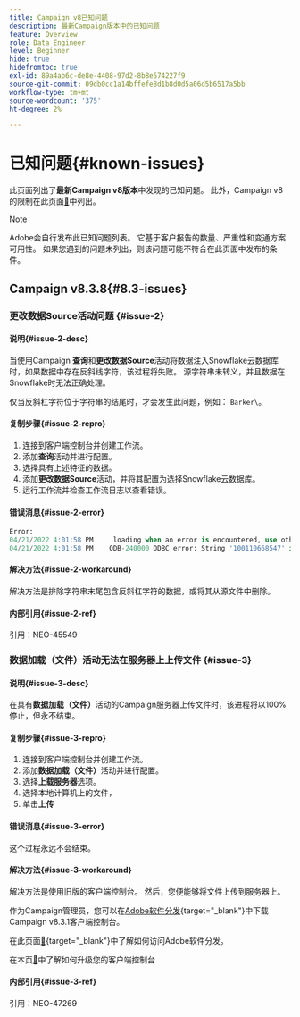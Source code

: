 ```yaml
---
title: Campaign v8已知问题
description: 最新Campaign版本中的已知问题
feature: Overview
role: Data Engineer
level: Beginner
hide: true
hidefromtoc: true
exl-id: 89a4ab6c-de8e-4408-97d2-8b8e574227f9
source-git-commit: 09db0cc1a14bffefe8d1b8d0d5a06d5b6517a5bb
workflow-type: tm+mt
source-wordcount: '375'
ht-degree: 2%

---
```


# 已知问题{#known-issues}

此页面列出了&#x200B;**最新Campaign v8版本**&#x200B;中发现的已知问题。 此外，Campaign v8的限制在此页面[&#128279;](ac-guardrails.md)中列出。


>[!NOTE]
>
>Adobe会自行发布此已知问题列表。 它基于客户报告的数量、严重性和变通方案可用性。 如果您遇到的问题未列出，则该问题可能不符合在此页面中发布的条件。

## Campaign v8.3.8{#8.3-issues}

### 更改数据Source活动问题 {#issue-2}

#### 说明{#issue-2-desc}

当使用Campaign **查询**&#x200B;和&#x200B;**更改数据Source**&#x200B;活动将数据注入Snowflake云数据库时，如果数据中存在反斜线字符，该过程将失败。 源字符串未转义，并且数据在Snowflake时无法正确处理。

仅当反斜杠字符位于字符串的结尾时，才会发生此问题，例如： `Barker\`。


#### 复制步骤{#issue-2-repro}

1. 连接到客户端控制台并创建工作流。
1. 添加&#x200B;**查询**&#x200B;活动并进行配置。
1. 选择具有上述特征的数据。
1. 添加&#x200B;**更改数据Source**&#x200B;活动，并将其配置为选择Snowflake云数据库。
1. 运行工作流并检查工作流日志以查看错误。


#### 错误消息{#issue-2-error}

```sql
Error:
04/21/2022 4:01:58 PM     loading when an error is encountered, use other values such as 'SKIP_FILE' or 'CONTINUE' for the ON_ERROR option. For more information on loading options, please run 'info loading_data' in a SQL client. SQLState: 22000
04/21/2022 4:01:58 PM    ODB-240000 ODBC error: String '100110668547' is too long and would be truncated   File 'wkf1656797_21_1_3057430574#458516uploadPart0.chunk.gz', line 1, character 0   Row 90058, column "WKF1656797_21_1"["SCARRIER_ROUTE":13]   If you would like to continue
```

#### 解决方法{#issue-2-workaround}

解决方法是排除字符串末尾包含反斜杠字符的数据，或将其从源文件中删除。


#### 内部引用{#issue-2-ref}

引用：NEO-45549


### 数据加载（文件）活动无法在服务器上上传文件 {#issue-3}

#### 说明{#issue-3-desc}

在具有&#x200B;**数据加载（文件）**&#x200B;活动的Campaign服务器上传文件时，该进程将以100%停止，但永不结束。

#### 复制步骤{#issue-3-repro}

1. 连接到客户端控制台并创建工作流。
1. 添加&#x200B;**数据加载（文件）**&#x200B;活动并进行配置。
1. 选择&#x200B;**上载服务器**&#x200B;选项。
1. 选择本地计算机上的文件，
1. 单击&#x200B;**上传**


#### 错误消息{#issue-3-error}

这个过程永远不会结束。

#### 解决方法{#issue-3-workaround}

解决方法是使用旧版的客户端控制台。 然后，您便能够将文件上传到服务器上。

作为Campaign管理员，您可以在[Adobe软件分发](https://experience.adobe.com/#/downloads/content/software-distribution/en/campaign.html?1_group.propertyvalues.property=.%2Fjcr%3Acontent%2Fmetadata%2Fdc%3Aversion&amp;1_group.propertyvalues.operation=equals&amp;1_group.propertyvalues.0_values=target-version%3Acampaign%2F8&amp;orderby=%40jcr%3Acontent%2Fjcr%3AlastModified&amp;orderby.sort=desc&amp;layout=list&amp;p.offset=0&amp;p.limit=4){target="_blank"}中下载Campaign v8.3.1客户端控制台。

在此页面[&#128279;](https://experienceleague.adobe.com/docs/experience-cloud/software-distribution/home.html?lang=zh-Hans){target="_blank"}中了解如何访问Adobe软件分发。

在本页[&#128279;](connect.md)中了解如何升级您的客户端控制台

#### 内部引用{#issue-3-ref}

引用：NEO-47269

